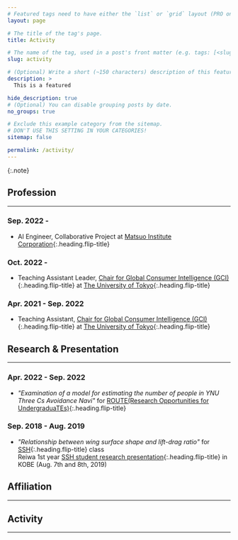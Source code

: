 ```yaml
---
# Featured tags need to have either the `list` or `grid` layout (PRO only).
layout: page

# The title of the tag's page.
title: Activity

# The name of the tag, used in a post's front matter (e.g. tags: [<slug>]).
slug: activity

# (Optional) Write a short (~150 characters) description of this featured tag.
description: >
  This is a featured 

hide_description: true
# (Optional) You can disable grouping posts by date.
no_groups: true

# Exclude this example category from the sitemap.
# DON'T USE THIS SETTING IN YOUR CATEGORIES!
sitemap: false

permalink: /activity/
---
```


{:.note}

## Profession
----------------------------------------------------------------
### Sep. 2022 -
* AI Engineer, Collaborative Project at [Matsuo Institute Corporation]{:.heading.flip-title}

### Oct. 2022 -
* Teaching Assistant Leader, [Chair for Global Consumer Intelligence (GCI)]{:.heading.flip-title} at [The University of Tokyo]{:.heading.flip-title}

### Apr. 2021 - Sep. 2022
* Teaching Assistant, [Chair for Global Consumer Intelligence (GCI)]{:.heading.flip-title} at [The University of Tokyo]{:.heading.flip-title}

## Research & Presentation
----------------------------------------------------------------
### Apr. 2022 - Sep. 2022
* *"Examination of a model for estimating the number of people in YNU Three Cs Avoidance Navi"*  for [ROUTE(Research Opportunities for UndergraduaTEs)]{:.heading.flip-title}

### Sep. 2018 - Aug. 2019
* *"Relationship between wing surface shape and lift-drag ratio"*  for [SSH]{:.heading.flip-title} class <br>
Reiwa 1st year [SSH student research presentation]{:.heading.flip-title} in KOBE (Aug. 7th and 8th, 2019)

## Affiliation
----------------------------------------------------------------  

## Activity
----------------------------------------------------------------


[Matsuo Institute Corporation]: https://matsuo-institute.com/

[Chair for Global Consumer Intelligence (GCI)]: https://gci.t.u-tokyo.ac.jp/

[The University of Tokyo]: https://www.u-tokyo.ac.jp/ja/index.html

[ROUTE(Research Opportunities for UndergraduaTEs)]: http://es-route.ynu.ac.jp/

[SSH]: https://www.jst.go.jp/cpse/ssh/index.html

[SSH student research presentation]: https://www.jst.go.jp/cpse/ssh/ssh/public/sshevent.html 

